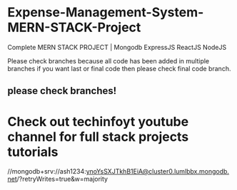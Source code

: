 # Expense-Management-System-MERN-STACK-Project

Complete MERN STACK PROJECT | Mongodb ExpressJS ReactJS NodeJS

Please check branches because all code has been added in multiple branches if you want last or final code then please check final code branch.

## please check branches!

# Check out techinfoyt youtube channel for full stack projects tutorials

//mongodb+srv://ash1234:ynoYsSXJTkhB1EiA@cluster0.lumlbbx.mongodb.net/?retryWrites=true&w=majority
